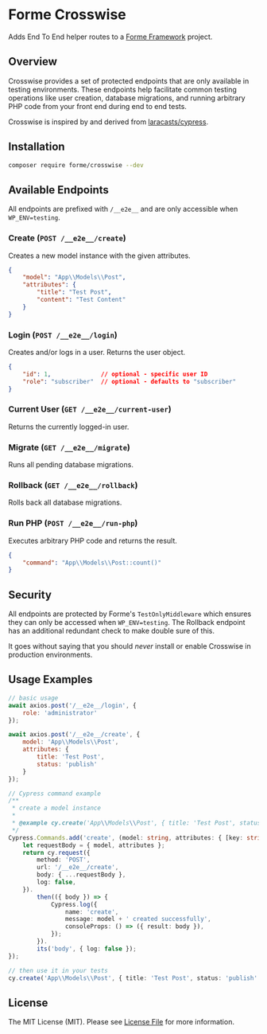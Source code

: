 # Forme Crosswise

Adds End To End helper routes to a [Forme Framework](https://github.com/formewp/forme-framework) project.

## Overview

Crosswise provides a set of protected endpoints that are only available in testing environments. These endpoints help facilitate common testing operations like user creation, database migrations, and running arbitrary PHP code from your front end during end to end tests.

Crosswise is inspired by and derived from [laracasts/cypress](https://github.com/laracasts/cypress).

## Installation

```bash
composer require forme/crosswise --dev
```

## Available Endpoints

All endpoints are prefixed with `/__e2e__` and are only accessible when `WP_ENV=testing`.

### Create (`POST /__e2e__/create`)
Creates a new model instance with the given attributes.
```json
{
    "model": "App\\Models\\Post",
    "attributes": {
        "title": "Test Post",
        "content": "Test Content"
    }
}
```

### Login (`POST /__e2e__/login`)
Creates and/or logs in a user. Returns the user object.
```json
{
    "id": 1,              // optional - specific user ID
    "role": "subscriber"  // optional - defaults to "subscriber"
}
```

### Current User (`GET /__e2e__/current-user`)
Returns the currently logged-in user.

### Migrate (`GET /__e2e__/migrate`)
Runs all pending database migrations.

### Rollback (`GET /__e2e__/rollback`)
Rolls back all database migrations.

### Run PHP (`POST /__e2e__/run-php`)
Executes arbitrary PHP code and returns the result.
```json
{
    "command": "App\\Models\\Post::count()"
}
```

## Security

All endpoints are protected by Forme's `TestOnlyMiddleware` which ensures they can only be accessed when `WP_ENV=testing`. The Rollback endpoint has an additional redundant check to make double sure of this.

It goes without saying that you should _never_ install or enable Crosswise in production environments.

## Usage Examples

```js
// basic usage
await axios.post('/__e2e__/login', {
    role: 'administrator'
});

await axios.post('/__e2e__/create', {
    model: 'App\\Models\\Post',
    attributes: {
        title: 'Test Post',
        status: 'publish'
    }
});
```

```ts
// Cypress command example
/**
 * create a model instance
 *
 * @example cy.create('App\\Models\\Post', { title: 'Test Post', status: 'publish'});
 */
Cypress.Commands.add('create', (model: string, attributes: { [key: string]: any } = {}) => {
    let requestBody = { model, attributes };
    return cy.request({
        method: 'POST',
        url: '/__e2e__/create',
        body: { ...requestBody },
        log: false,
    }).
        then(({ body }) => {
            Cypress.log({
                name: 'create',
                message: model + ' created successfully',
                consoleProps: () => ({ result: body }),
            });
        }).
        its('body', { log: false });
});

// then use it in your tests
cy.create('App\\Models\\Post', { title: 'Test Post', status: 'publish' });
```

## License

The MIT License (MIT). Please see [License File](LICENSE.md) for more information.
```
